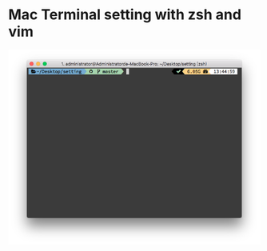 # Mac Terminal setting with zsh and vim
![](https://github.com/ioio007/setting/blob/master/screenshot.png)
